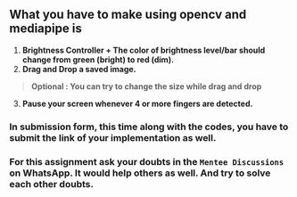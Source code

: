 ## What you have to make using opencv and mediapipe is
1. **Brightness Controller + The color of brightness level/bar should change from green (bright) to red (dim).**
2. **Drag and Drop a saved image.**
>  **Optional : You can try to change the size while drag and drop**
3. **Pause your screen whenever 4 or more fingers are detected.**

### In submission form, this time along with the codes, you have to submit the link of your implementation as well.
### For this assignment ask your doubts in the `Mentee Discussions` on WhatsApp. It would help others as well. And try to solve each other doubts.
